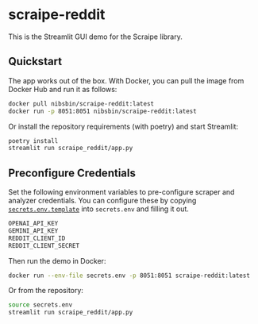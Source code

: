 # scraipe-reddit

This is the Streamlit GUI demo for the Scraipe library.

## Quickstart

The app works out of the box. With Docker, you can pull the image from Docker Hub and run it as follows:

```bash
docker pull nibsbin/scraipe-reddit:latest
docker run -p 8051:8051 nibsbin/scraipe-reddit:latest
```

Or install the repository requirements (with poetry) and start Streamlit:

```bash
poetry install
streamlit run scraipe_reddit/app.py
```

## Preconfigure Credentials
Set the following environment variables to pre-configure scraper and analyzer credentials. You can configure these by copying [`secrets.env.template`](https://github.com/SnpM/scraipe-st/blob/main/secrets.env.template) into `secrets.env` and filling it out.


```bash
OPENAI_API_KEY
GEMINI_API_KEY
REDDIT_CLIENT_ID
REDDIT_CLIENT_SECRET
```

Then run the demo in Docker:

```bash
docker run --env-file secrets.env -p 8051:8051 scraipe-reddit:latest
```

Or from the repository:

```bash
source secrets.env
streamlit run scraipe_reddit/app.py
```